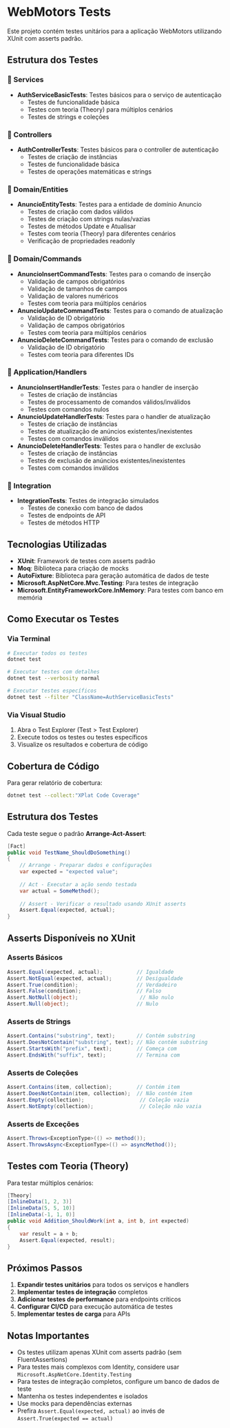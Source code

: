 # WebMotors Tests

Este projeto contém testes unitários para a aplicação WebMotors utilizando XUnit com asserts padrão.

## Estrutura dos Testes

### 📁 Services
- **AuthServiceBasicTests**: Testes básicos para o serviço de autenticação
  - Testes de funcionalidade básica
  - Testes com teoria (Theory) para múltiplos cenários
  - Testes de strings e coleções

### 📁 Controllers  
- **AuthControllerTests**: Testes básicos para o controller de autenticação
  - Testes de criação de instâncias
  - Testes de funcionalidade básica
  - Testes de operações matemáticas e strings

### 📁 Domain/Entities
- **AnuncioEntityTests**: Testes para a entidade de domínio Anuncio
  - Testes de criação com dados válidos
  - Testes de criação com strings nulas/vazias
  - Testes de métodos Update e Atualisar
  - Testes com teoria (Theory) para diferentes cenários
  - Verificação de propriedades readonly

### 📁 Domain/Commands
- **AnuncioInsertCommandTests**: Testes para o comando de inserção
  - Validação de campos obrigatórios
  - Validação de tamanhos de campos
  - Validação de valores numéricos
  - Testes com teoria para múltiplos cenários
- **AnuncioUpdateCommandTests**: Testes para o comando de atualização
  - Validação de ID obrigatório
  - Validação de campos obrigatórios
  - Testes com teoria para múltiplos cenários
- **AnuncioDeleteCommandTests**: Testes para o comando de exclusão
  - Validação de ID obrigatório
  - Testes com teoria para diferentes IDs

### 📁 Application/Handlers
- **AnuncioInsertHandlerTests**: Testes para o handler de inserção
  - Testes de criação de instâncias
  - Testes de processamento de comandos válidos/inválidos
  - Testes com comandos nulos
- **AnuncioUpdateHandlerTests**: Testes para o handler de atualização
  - Testes de criação de instâncias
  - Testes de atualização de anúncios existentes/inexistentes
  - Testes com comandos inválidos
- **AnuncioDeleteHandlerTests**: Testes para o handler de exclusão
  - Testes de criação de instâncias
  - Testes de exclusão de anúncios existentes/inexistentes
  - Testes com comandos inválidos

### 📁 Integration
- **IntegrationTests**: Testes de integração simulados
  - Testes de conexão com banco de dados
  - Testes de endpoints de API
  - Testes de métodos HTTP

## Tecnologias Utilizadas

- **XUnit**: Framework de testes com asserts padrão
- **Moq**: Biblioteca para criação de mocks
- **AutoFixture**: Biblioteca para geração automática de dados de teste
- **Microsoft.AspNetCore.Mvc.Testing**: Para testes de integração
- **Microsoft.EntityFrameworkCore.InMemory**: Para testes com banco em memória

## Como Executar os Testes

### Via Terminal
```bash
# Executar todos os testes
dotnet test

# Executar testes com detalhes
dotnet test --verbosity normal

# Executar testes específicos
dotnet test --filter "ClassName=AuthServiceBasicTests"
```

### Via Visual Studio
1. Abra o Test Explorer (Test > Test Explorer)
2. Execute todos os testes ou testes específicos
3. Visualize os resultados e cobertura de código

## Cobertura de Código

Para gerar relatório de cobertura:

```bash
dotnet test --collect:"XPlat Code Coverage"
```

## Estrutura dos Testes

Cada teste segue o padrão **Arrange-Act-Assert**:

```csharp
[Fact]
public void TestName_ShouldDoSomething()
{
    // Arrange - Preparar dados e configurações
    var expected = "expected value";
    
    // Act - Executar a ação sendo testada
    var actual = SomeMethod();
    
    // Assert - Verificar o resultado usando XUnit asserts
    Assert.Equal(expected, actual);
}
```

## Asserts Disponíveis no XUnit

### Asserts Básicos
```csharp
Assert.Equal(expected, actual);           // Igualdade
Assert.NotEqual(expected, actual);        // Desigualdade
Assert.True(condition);                   // Verdadeiro
Assert.False(condition);                  // Falso
Assert.NotNull(object);                    // Não nulo
Assert.Null(object);                      // Nulo
```

### Asserts de Strings
```csharp
Assert.Contains("substring", text);       // Contém substring
Assert.DoesNotContain("substring", text); // Não contém substring
Assert.StartsWith("prefix", text);        // Começa com
Assert.EndsWith("suffix", text);          // Termina com
```

### Asserts de Coleções
```csharp
Assert.Contains(item, collection);        // Contém item
Assert.DoesNotContain(item, collection);  // Não contém item
Assert.Empty(collection);                  // Coleção vazia
Assert.NotEmpty(collection);               // Coleção não vazia
```

### Asserts de Exceções
```csharp
Assert.Throws<ExceptionType>(() => method());
Assert.ThrowsAsync<ExceptionType>(() => asyncMethod());
```

## Testes com Teoria (Theory)

Para testar múltiplos cenários:

```csharp
[Theory]
[InlineData(1, 2, 3)]
[InlineData(5, 5, 10)]
[InlineData(-1, 1, 0)]
public void Addition_ShouldWork(int a, int b, int expected)
{
    var result = a + b;
    Assert.Equal(expected, result);
}
```

## Próximos Passos

1. **Expandir testes unitários** para todos os serviços e handlers
2. **Implementar testes de integração** completos
3. **Adicionar testes de performance** para endpoints críticos
4. **Configurar CI/CD** para execução automática de testes
5. **Implementar testes de carga** para APIs

## Notas Importantes

- Os testes utilizam apenas XUnit com asserts padrão (sem FluentAssertions)
- Para testes mais complexos com Identity, considere usar `Microsoft.AspNetCore.Identity.Testing`
- Para testes de integração completos, configure um banco de dados de teste
- Mantenha os testes independentes e isolados
- Use mocks para dependências externas
- Prefira `Assert.Equal(expected, actual)` ao invés de `Assert.True(expected == actual)`
